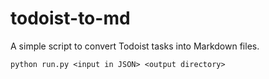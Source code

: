 # todoist-to-md

A simple script to convert Todoist tasks into Markdown files.

```
python run.py <input in JSON> <output directory>
```
